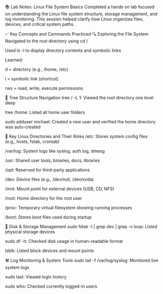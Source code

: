 📚 Lab Notes: Linux File System Basics
Completed a hands on lab focused on understanding the Linux file system structure, storage management, and log monitoring. This session helped clarify how Linux organizes files, devices, and critical system paths.

✅ Key Concepts and Commands Practiced
🔍 Exploring the File System
Navigated to the root directory using cd /

Used ls -l to display directory contents and symbolic links

Learned:

d = directory (e.g., /home, /etc)

l = symbolic link (shortcut)

rwx = read, write, execute permissions

🌲 Tree Structure Navigation
tree / -L 1: Viewed the root directory one level deep

tree /home: Listed all home user folders

sudo adduser michael: Created a new user and verified the home directory was auto-created

📁 Key Linux Directories and Their Roles
/etc: Stores system config files (e.g., hosts, fstab, crontab)

/var/log: System logs like syslog, auth.log, dmesg

/usr: Shared user tools, binaries, docs, libraries

/opt: Reserved for third-party applications

/dev: Device files (e.g., /dev/null, /dev/xvda)

/mnt: Mount point for external devices (USB, CD, NFS)

/root: Home directory for the root user

/proc: Temporary virtual filesystem showing running processes

/boot: Stores boot files used during startup

💽 Disk & Storage Management
sudo fdisk -l | grep dev | grep -v loop: Listed physical storage devices

sudo df -h: Checked disk usage in human-readable format

lsblk: Listed block devices and mount points

🛠️ Log Monitoring & System Tools
sudo tail -f /var/log/syslog: Monitored live system logs

sudo last: Viewed login history

sudo who: Checked currently logged-in users

